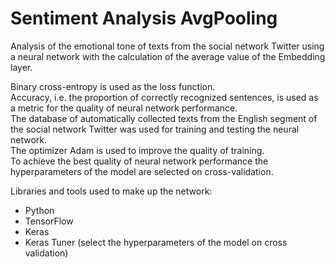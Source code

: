 # Sentiment Analysis AvgPooling

Analysis of the emotional tone of texts from the social network Twitter using a neural network with the calculation of the average value of the Embedding layer.

Binary cross-entropy is used as the loss function.<br>
Accuracy, i.e. the proportion of correctly recognized sentences, is used as a metric for the quality of neural network performance.<br>
The database of automatically collected texts from the English segment of the social network Twitter was used for training and testing the neural network.<br>
The optimizer Adam is used to improve the quality of training.<br> 
To achieve the best quality of neural network performance the hyperparameters of the model are selected on cross-validation.

<p>Libraries and tools used to make up the network:</p>

<ul>
	<li>Python</li>
  <li>TensorFlow</li>
  <li>Keras</li>
  <li>Keras Tuner (select the hyperparameters of the model on cross validation)</li>
</ul>

